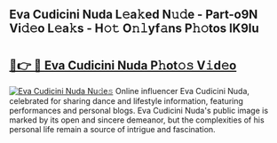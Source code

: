 ## Eva Cudicini Nuda L𝚎a𝚔ed N𝚞𝚍e - Part-o9N Vi𝚍𝚎o L𝚎a𝚔s - H𝚘𝚝 O𝚗𝚕yf𝚊ns P𝚑𝚘tos lK9Iu

# <h2><a href="http://kf0rusr.oniu.top/?m=Eva+Cudicini+Nuda">🔗👉 🔴 Eva Cudicini Nuda P𝚑ot𝚘𝚜 V𝚒d𝚎o</a></h2>

[![Eva Cudicini Nuda Nu𝚍e𝚜](https://i.imgur.com/0qMVB7G.gif)](http://kf0rusr.oniu.top/?m=Eva+Cudicini+Nuda)
Online influencer Eva Cudicini Nuda, celebrated for sharing dance and lifestyle information, featuring performances and personal blogs. Eva Cudicini Nuda's public image is marked by its open and sincere demeanor, but the complexities of his personal life remain a source of intrigue and fascination.  
